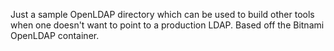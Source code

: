 Just a sample OpenLDAP directory which can be used to build other tools when one doesn't want to point to a production LDAP.  Based off the Bitnami OpenLDAP container.

